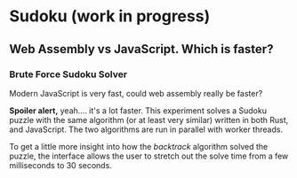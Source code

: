 # Sudoku (work in progress)

## Web Assembly vs JavaScript. Which is faster?

### Brute Force Sudoku Solver

Modern JavaScript is very fast, could web assembly really be faster?

**Spoiler alert,** yeah.... it's a lot faster. This experiment solves a Sudoku puzzle with the same algorithm (or at least very similar) written in both Rust, and JavaScript. The two algorithms are run in parallel with worker threads.

To get a little more insight into how the _backtrack_ algorithm solved the puzzle, the interface allows the user to stretch out the solve time from a few milliseconds to 30 seconds.
